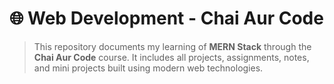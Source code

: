 # 🌐 Web Development - Chai Aur Code

> This repository documents my learning of **MERN Stack** through the **Chai Aur Code** course. It includes all projects, assignments, notes, and mini projects built using modern web technologies.
